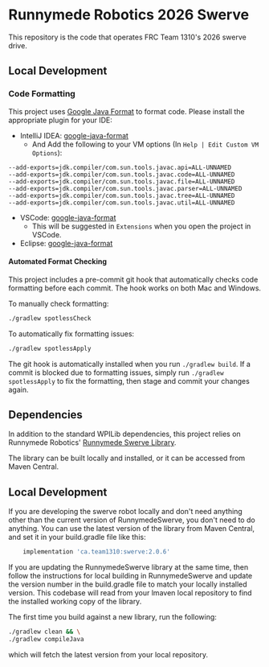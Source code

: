 # Runnymede Robotics 2026 Swerve

This repository is the code that operates FRC Team 1310's 2026 swerve drive.

## Local Development

### Code Formatting

This project uses [Google Java Format](https://github.com/google/google-java-format) to format code. Please install the
appropriate plugin for your IDE:

* IntelliJ IDEA: [google-java-format](https://plugins.jetbrains.com/plugin/8527-google-java-format)
    * And Add the following to your VM options (In `Help | Edit Custom VM Options`):
```
--add-exports=jdk.compiler/com.sun.tools.javac.api=ALL-UNNAMED
--add-exports=jdk.compiler/com.sun.tools.javac.code=ALL-UNNAMED
--add-exports=jdk.compiler/com.sun.tools.javac.file=ALL-UNNAMED
--add-exports=jdk.compiler/com.sun.tools.javac.parser=ALL-UNNAMED
--add-exports=jdk.compiler/com.sun.tools.javac.tree=ALL-UNNAMED
--add-exports=jdk.compiler/com.sun.tools.javac.util=ALL-UNNAMED
```
* VSCode: [google-java-format](https://marketplace.visualstudio.com/items?itemName=JoseVSeb.google-java-format-for-vs-code)
    * This will be suggested in `Extensions` when you open the project in VSCode.
* Eclipse: [google-java-format](https://marketplace.eclipse.org/content/google-java-format)

#### Automated Format Checking

This project includes a pre-commit git hook that automatically checks code formatting before each commit. The hook works on both Mac and Windows.

To manually check formatting:
```bash
./gradlew spotlessCheck
```

To automatically fix formatting issues:
```bash
./gradlew spotlessApply
```

The git hook is automatically installed when you run `./gradlew build`. If a commit is blocked due to formatting issues, simply run `./gradlew spotlessApply` to fix the formatting, then stage and commit your changes again.

## Dependencies

In addition to the standard WPILib dependencies, this project relies on Runnymede Robotics' [Runnymede Swerve Library](https://github.com/RunnymedeRobotics1310/RunnymedeSwerve).

The library can be built locally and installed, or it can be accessed from Maven Central.

## Local Development
If you are developing the swerve robot locally and don't need anything other than the current version of RunnymedeSwerve, you don't need to do anything.  You can use the latest version of the library from Maven Central, and set it in your build.gradle file like this:

```gradle
    implementation 'ca.team1310:swerve:2.0.6'
```

If you are updating the RunnymedeSwerve library at the same time, then follow the instructions for local building in RunnymedeSwerve and update the version number in the build.gradle file to match your locally installed version. This codebase will read from your lmaven local repository to find the installed working copy of the library.

The first time you build against a new library, run the following:
```bash
./gradlew clean && \
./gradlew compileJava
```
which will fetch the latest version from your local repository.